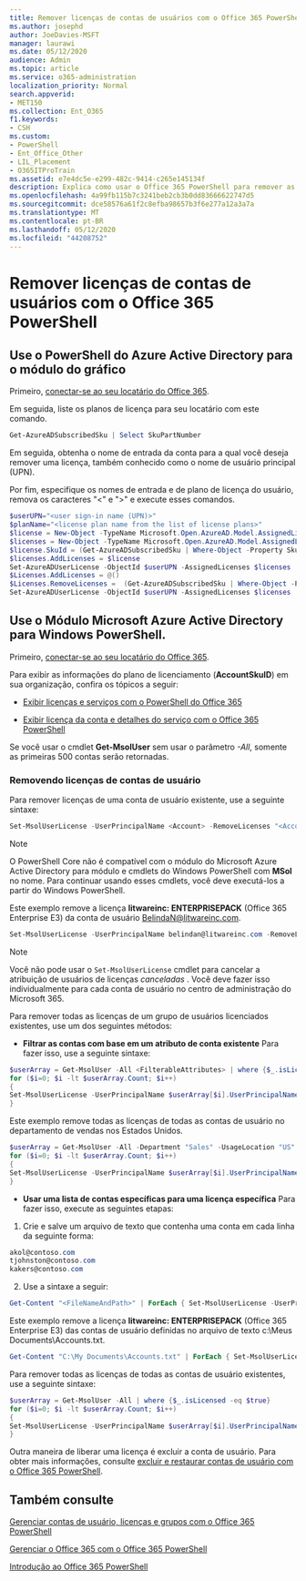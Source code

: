 ```yaml
---
title: Remover licenças de contas de usuários com o Office 365 PowerShell
ms.author: josephd
author: JoeDavies-MSFT
manager: laurawi
ms.date: 05/12/2020
audience: Admin
ms.topic: article
ms.service: o365-administration
localization_priority: Normal
search.appverid:
- MET150
ms.collection: Ent_O365
f1.keywords:
- CSH
ms.custom:
- PowerShell
- Ent_Office_Other
- LIL_Placement
- O365ITProTrain
ms.assetid: e7e4dc5e-e299-482c-9414-c265e145134f
description: Explica como usar o Office 365 PowerShell para remover as licenças do Office 365 que foram previamente atribuídas aos usuários.
ms.openlocfilehash: 4a99fb115b7c3241beb2cb3b0dd83666622747d5
ms.sourcegitcommit: dce58576a61f2c8efba98657b3f6e277a12a3a7a
ms.translationtype: MT
ms.contentlocale: pt-BR
ms.lasthandoff: 05/12/2020
ms.locfileid: "44208752"
---
```

# <a name="remove-licenses-from-user-accounts-with-office-365-powershell"></a>Remover licenças de contas de usuários com o Office 365 PowerShell

## <a name="use-the-azure-active-directory-powershell-for-graph-module"></a>Use o PowerShell do Azure Active Directory para o módulo do gráfico

Primeiro, [conectar-se ao seu locatário do Office 365](connect-to-office-365-powershell.md#connect-with-the-azure-active-directory-powershell-for-graph-module).

Em seguida, liste os planos de licença para seu locatário com este comando.

```powershell
Get-AzureADSubscribedSku | Select SkuPartNumber
```

Em seguida, obtenha o nome de entrada da conta para a qual você deseja remover uma licença, também conhecido como o nome de usuário principal (UPN).

Por fim, especifique os nomes de entrada e de plano de licença do usuário, remova os caracteres "<" e ">" e execute esses comandos.

```powershell
$userUPN="<user sign-in name (UPN)>"
$planName="<license plan name from the list of license plans>"
$license = New-Object -TypeName Microsoft.Open.AzureAD.Model.AssignedLicense
$licenses = New-Object -TypeName Microsoft.Open.AzureAD.Model.AssignedLicenses
$license.SkuId = (Get-AzureADSubscribedSku | Where-Object -Property SkuPartNumber -Value $planName -EQ).SkuID
$licenses.AddLicenses = $license
Set-AzureADUserLicense -ObjectId $userUPN -AssignedLicenses $licenses
$Licenses.AddLicenses = @()
$Licenses.RemoveLicenses =  (Get-AzureADSubscribedSku | Where-Object -Property SkuPartNumber -Value $planName -EQ).SkuID
Set-AzureADUserLicense -ObjectId $userUPN -AssignedLicenses $licenses
```

## <a name="use-the-microsoft-azure-active-directory-module-for-windows-powershell"></a>Use o Módulo Microsoft Azure Active Directory para Windows PowerShell.

Primeiro, [conectar-se ao seu locatário do Office 365](connect-to-office-365-powershell.md#connect-with-the-microsoft-azure-active-directory-module-for-windows-powershell).
   
Para exibir as informações do plano de licenciamento (**AccountSkuID**) em sua organização, confira os tópicos a seguir:
    
  - [Exibir licenças e serviços com o PowerShell do Office 365](view-licenses-and-services-with-office-365-powershell.md)
    
  - [Exibir licença da conta e detalhes do serviço com o Office 365 PowerShell](view-account-license-and-service-details-with-office-365-powershell.md)
    
Se você usar o cmdlet **Get-MsolUser** sem usar o parâmetro _-All_, somente as primeiras 500 contas serão retornadas.
    
### <a name="removing-licenses-from-user-accounts"></a>Removendo licenças de contas de usuário

Para remover licenças de uma conta de usuário existente, use a seguinte sintaxe:
  
```powershell
Set-MsolUserLicense -UserPrincipalName <Account> -RemoveLicenses "<AccountSkuId1>", "<AccountSkuId2>"...
```

>[!Note]
>O PowerShell Core não é compatível com o módulo do Microsoft Azure Active Directory para módulo e cmdlets do Windows PowerShell com **MSol** no nome. Para continuar usando esses cmdlets, você deve executá-los a partir do Windows PowerShell.
>

Este exemplo remove a licença **litwareinc: ENTERPRISEPACK** (Office 365 Enterprise E3) da conta de usuário BelindaN@litwareinc.com.
  
```powershell
Set-MsolUserLicense -UserPrincipalName belindan@litwareinc.com -RemoveLicenses "litwareinc:ENTERPRISEPACK"
```

>[!Note]
>Você não pode usar o `Set-MsolUserLicense` cmdlet para cancelar a atribuição de usuários de licenças *canceladas* . Você deve fazer isso individualmente para cada conta de usuário no centro de administração do Microsoft 365.
>

Para remover todas as licenças de um grupo de usuários licenciados existentes, use um dos seguintes métodos:
  
- **Filtrar as contas com base em um atributo de conta existente** Para fazer isso, use a seguinte sintaxe:
    
```powershell
$userArray = Get-MsolUser -All <FilterableAttributes> | where {$_.isLicensed -eq $true}
for ($i=0; $i -lt $userArray.Count; $i++)
{
Set-MsolUserLicense -UserPrincipalName $userArray[$i].UserPrincipalName -RemoveLicenses $userArray[$i].licenses.accountskuid
}
```

Este exemplo remove todas as licenças de todas as contas de usuário no departamento de vendas nos Estados Unidos.
    
```powershell
$userArray = Get-MsolUser -All -Department "Sales" -UsageLocation "US" | where {$_.isLicensed -eq $true}
for ($i=0; $i -lt $userArray.Count; $i++)
{
Set-MsolUserLicense -UserPrincipalName $userArray[$i].UserPrincipalName -RemoveLicenses $userArray[$i].licenses.accountskuid
}
```

- **Usar uma lista de contas específicas para uma licença específica** Para fazer isso, execute as seguintes etapas:
    
1. Crie e salve um arquivo de texto que contenha uma conta em cada linha da seguinte forma:
    
  ```powershell
akol@contoso.com
tjohnston@contoso.com
kakers@contoso.com
  ```

2. Use a sintaxe a seguir:
    
  ```powershell
  Get-Content "<FileNameAndPath>" | ForEach { Set-MsolUserLicense -UserPrincipalName $_ -RemoveLicenses "<AccountSkuId>" }
  ```

Este exemplo remove a licença **litwareinc: ENTERPRISEPACK** (Office 365 Enterprise E3) das contas de usuário definidas no arquivo de texto c:\Meus Documents\Accounts.txt.
    
  ```powershell
  Get-Content "C:\My Documents\Accounts.txt" | ForEach { Set-MsolUserLicense -UserPrincipalName $_ -RemoveLicenses "litwareinc:ENTERPRISEPACK" }
  ```

Para remover todas as licenças de todas as contas de usuário existentes, use a seguinte sintaxe:
  
```powershell
$userArray = Get-MsolUser -All | where {$_.isLicensed -eq $true}
for ($i=0; $i -lt $userArray.Count; $i++)
{
Set-MsolUserLicense -UserPrincipalName $userArray[$i].UserPrincipalName -RemoveLicenses $userArray[$i].licenses.accountskuid
}
```

Outra maneira de liberar uma licença é excluir a conta de usuário. Para obter mais informações, consulte [excluir e restaurar contas de usuário com o Office 365 PowerShell](delete-and-restore-user-accounts-with-office-365-powershell.md).
  
## <a name="see-also"></a>Também consulte

[Gerenciar contas de usuário, licenças e grupos com o Office 365 PowerShell](manage-user-accounts-and-licenses-with-office-365-powershell.md)
  
[Gerenciar o Office 365 com o Office 365 PowerShell](manage-office-365-with-office-365-powershell.md)
  
[Introdução ao Office 365 PowerShell](getting-started-with-office-365-powershell.md)

